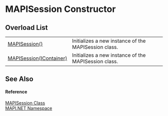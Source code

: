 # MAPISession Constructor


## Overload List
<table>
<tr>
<td><a href="63aa5cc5-c51c-98a3-7cf0-7890e7b90699.md">MAPISession()</a></td>
<td>Initializes a new instance of the MAPISession class.</td></tr>
<tr>
<td><a href="4e549542-093e-b742-64ec-d951d47cbd49.md">MAPISession(IContainer)</a></td>
<td>Initializes a new instance of the MAPISession class.</td></tr>
</table>

## See Also


#### Reference
<a href="565716dd-6368-0783-4ced-5771b200faf1.md">MAPISession Class</a>  
<a href="5bef4637-66f8-16d4-e5f4-4d0da57a1538.md">MAPI.NET Namespace</a>  
